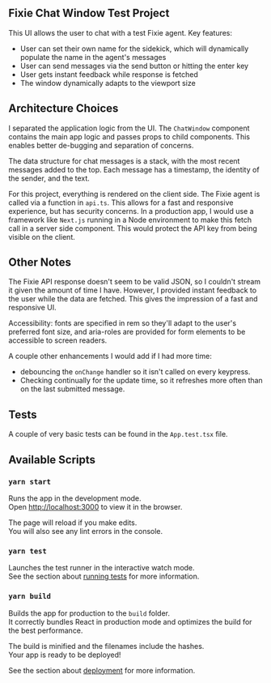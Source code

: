 ## Fixie Chat Window Test Project

This UI allows the user to chat with a test Fixie agent. Key features:

- User can set their own name for the sidekick, which will dynamically populate the name in the agent's messages
- User can send messages via the send button or hitting the enter key
- User gets instant feedback while response is fetched
- The window dynamically adapts to the viewport size

## Architecture Choices

I separated the application logic from the UI. The `ChatWindow` component contains the main app logic and passes props to child components. This enables better de-bugging and separation of concerns.

The data structure for chat messages is a stack, with the most recent messages added to the top. Each message has a timestamp, the identity of the sender, and the text.

For this project, everything is rendered on the client side. The Fixie agent is called via a function in `api.ts`. This allows for a fast and responsive experience, but has security concerns. In a production app, I would use a framework like `Next.js` running in a Node environment to make this fetch call in a server side component. This would protect the API key from being visible on the client.

## Other Notes

The Fixie API response doesn't seem to be valid JSON, so I couldn't stream it given the amount of time I have. However, I provided instant feedback to the user while the data are fetched. This gives the impression of a fast and responsive UI.

Accessibility: fonts are specified in rem so they'll adapt to the user's preferred font size, and aria-roles are provided for form elements to be accessible to screen readers.

A couple other enhancements I would add if I had more time:

- debouncing the `onChange` handler so it isn't called on every keypress.
- Checking continually for the update time, so it refreshes more often than on the last submitted message.

## Tests

A couple of very basic tests can be found in the `App.test.tsx` file.

## Available Scripts

### `yarn start`

Runs the app in the development mode.\
Open [http://localhost:3000](http://localhost:3000) to view it in the browser.

The page will reload if you make edits.\
You will also see any lint errors in the console.

### `yarn test`

Launches the test runner in the interactive watch mode.\
See the section about [running tests](https://facebook.github.io/create-react-app/docs/running-tests) for more information.

### `yarn build`

Builds the app for production to the `build` folder.\
It correctly bundles React in production mode and optimizes the build for the best performance.

The build is minified and the filenames include the hashes.\
Your app is ready to be deployed!

See the section about [deployment](https://facebook.github.io/create-react-app/docs/deployment) for more information.
